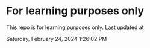 # For learning purposes only
This repo is for learning purposes only.
Last updated at

Saturday, February 24, 2024 1:26:02 PM

